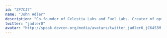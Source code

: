 ```yaml
---
id: "ZP7CJ7"
name: "John Adler"
description: "Co-founder of Celestia Labs and Fuel Labs. Creator of optimistic rollups. Blockchain skeptic and Twitter troll."
twitter: "jadler0"
avatar: "http://speak.devcon.org/media/avatars/twitter_jadler0_jC6453M.png"
---
```

